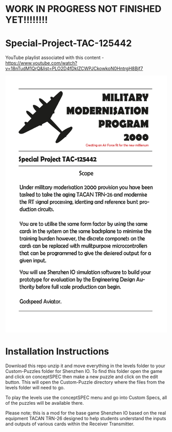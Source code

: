 # WORK IN PROGRESS NOT FINISHED YET!!!!!!!!

# Special-Project-TAC-125442

YouTube playlist associated with this content - https://www.youtube.com/watch?v=18nTudM1QrQ&list=PLO2D4fDkIZCWPJCkowkoN0HntrgH8Bjf7

![Alt text](/CONTRACT.png?raw=true "U8G2 Animation Tutorial")

# Installation Instructions

Download this repo unzip it and move everything in the levels folder to your Custom-Puzzles folder for Shenzhen IO. To find this folder open the game and click on conceptSPEC then make a new puzzle and click on the edit button. This will open the Custom-Puzzle directory where the files from the levels folder will need to go.

To play the levels use the conceptSPEC menu and go into Custom Specs, all of the puzzles will be available there.

Please note; this is a mod for the base game Shenzhen IO based on the real equipment TACAN TRN-26 designed to help students understand the inputs and outputs of various cards within the Receiver Transmitter.
